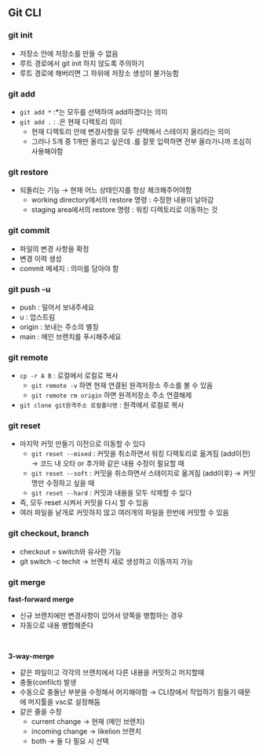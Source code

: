 ## Git CLI

### git init
- 저장소 안에 저장소를 만들 수 없음
- 루트 경로에서 git init 하지 않도록 주의하기
- 루트 경로에 해버리면 그 하위에 저장소 생성이 불가능함

### git add
- `git add *`  :*는 모두를 선택하여 add하겠다는 의미
- `git add .` : .은 현재 디렉토리 의미
  - 현재 디렉토리 안에 변경사항을 모두 선택해서 스테이지 올리라는 의미
  - 그러나 5개 중 1개만 올리고 싶은데 .를 잘못 입력하면 전부 올라가니까 조심히 사용해야함

### git restore
- 되돌리는 기능 → 현재 어느 상태인지를 항상 체크해주어야함
  - working directory에서의 restore 명령 : 수정한 내용이 날아감
  - staging area에서의 restore 명령 : 워킹 디렉토리로 이동하는 것

### git commit
- 파일의 변경 사항을 확정
- 변경 이력 생성
- commit 메세지 : 의미를 담아야 함

### git push -u
- push : 밀어서 보내주세요
- u : 업스트림
- origin : 보내는 주소의 별칭
- main : 메인 브랜치를 푸시해주세요

### git remote
- `cp -r A B` : 로컬에서 로컬로 복사
    - `git remote -v` 하면 현재 연결된 원격저장소 주소를 볼 수 있음
    - `git remote rm origin` 하면 원격저장소 주소 연결해제
- `git clone git원격주소 로컬폴더명` : 원격에서 로컬로 복사

### git reset
- 마지막 커밋 만들기 이전으로 이동할 수 있다
    - `git reset --mixed` : 커밋을 취소하면서 워킹 디렉토리로 옮겨짐 (add이전) → 코드 내 오타 or 추가와 같은 내용 수정이 필요할 때
    - `git reset --soft` : 커밋을 취소하면서 스테이지로 옮겨짐 (add이후) → 커밋명만 수정하고 싶을 때
    - `git reset --hard` : 커밋과 내용을 모두 삭제할 수 있다
- 즉, 모두 reset 시켜서 커밋을 다시 할 수 있음
- 여러 파일을 낱개로 커밋하지 않고 여러개의 파일을 한번에 커밋할 수 있음


### git checkout, branch
- checkout = switch와 유사한 기능
- git switch -c techit → 브랜치 새로 생성하고 이동까지 가능

### git merge
__fast-forward merge__
- 신규 브랜치에만 변경사항이 있어서 양쪽을 병합하는 경우
- 자동으로 내용 병합해준다

<br/>
  
__3-way-merge__
- 같은 파일이고 각각의 브랜치에서 다른 내용을 커밋하고 머지할때
- 충돌(confilct) 발생
- 수동으로 충돌난 부분을 수정해서 머지해야함 → CLI창에서 작업하기 힘들기 때문에 머지툴을 vsc로 설정해둠
- 같은 줄을 수정
  - current change → 현재 (메인 브랜치)
  - incoming change → likelion 브랜치
  - both → 둘 다 필요 시 선택

